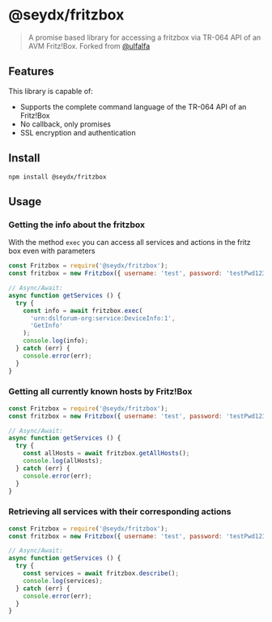 # @seydx/fritzbox

> A promise based library for accessing a fritzbox via TR-064 API of an AVM Fritz!Box. Forked from [@ulfalfa](https://gitlab.com/ulfalfa/fritzbox)

## Features

This library is capable of:

- Supports the complete command language of the TR-064 API of an Fritz!Box
- No callback, only promises
- SSL encryption and authentication

## Install

```
npm install @seydx/fritzbox
```

## Usage

### Getting the info about the fritzbox

With the method `exec` you can access all services and actions in the fritz box even with parameters

```js
const Fritzbox = require('@seydx/fritzbox');
const fritzbox = new Fritzbox({ username: 'test', password: 'testPwd123' });

// Async/Await:
async function getServices () {
  try {
    const info = await fritzbox.exec(
      'urn:dslforum-org:service:DeviceInfo:1',
      'GetInfo'
    );
    console.log(info);
  } catch (err) {
    console.error(err);
  }
}
```

### Getting all currently known hosts by Fritz!Box

```js
const Fritzbox = require('@seydx/fritzbox');
const fritzbox = new Fritzbox({ username: 'test', password: 'testPwd123' });

// Async/Await:
async function getServices () {
  try {
    const allHosts = await fritzbox.getAllHosts();
    console.log(allHosts);
  } catch (err) {
    console.error(err);
  }
}
```

### Retrieving all services with their corresponding actions

```js
const Fritzbox = require('@seydx/fritzbox');
const fritzbox = new Fritzbox({ username: 'test', password: 'testPwd123' });

// Async/Await:
async function getServices () {
  try {
    const services = await fritzbox.describe();
    console.log(services);
  } catch (err) {
    console.error(err);
  }
}
```